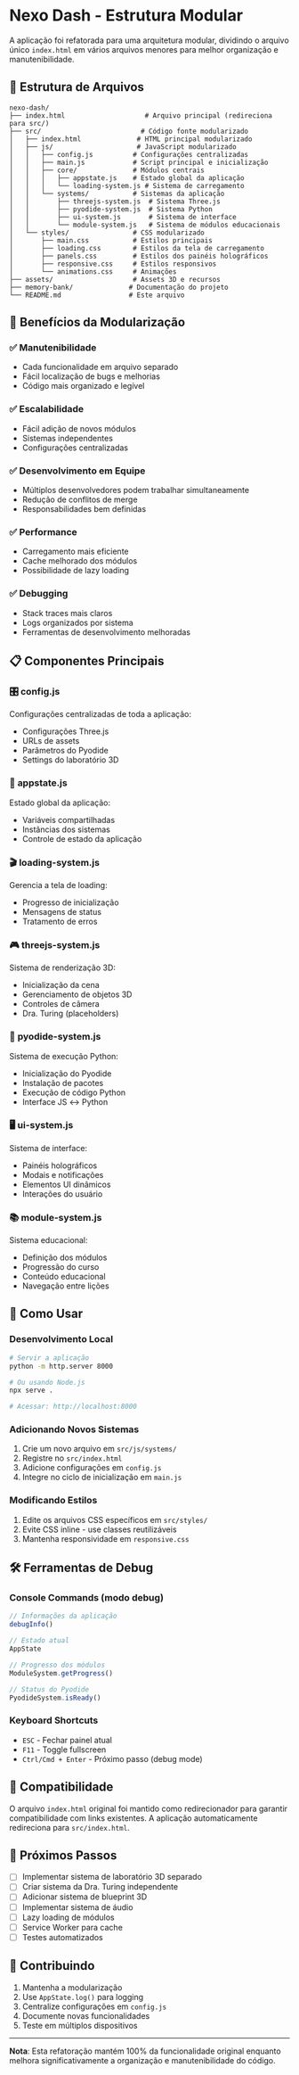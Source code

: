# Nexo Dash - Estrutura Modular

A aplicação foi refatorada para uma arquitetura modular, dividindo o arquivo único `index.html` em vários arquivos menores para melhor organização e manutenibilidade.

## 📁 Estrutura de Arquivos

```
nexo-dash/
├── index.html                    # Arquivo principal (redireciona para src/)
├── src/                         # Código fonte modularizado
│   ├── index.html              # HTML principal modularizado
│   ├── js/                     # JavaScript modularizado
│   │   ├── config.js          # Configurações centralizadas
│   │   ├── main.js            # Script principal e inicialização
│   │   ├── core/              # Módulos centrais
│   │   │   ├── appstate.js    # Estado global da aplicação
│   │   │   └── loading-system.js # Sistema de carregamento
│   │   └── systems/           # Sistemas da aplicação
│   │       ├── threejs-system.js  # Sistema Three.js
│   │       ├── pyodide-system.js  # Sistema Python
│   │       ├── ui-system.js       # Sistema de interface
│   │       └── module-system.js   # Sistema de módulos educacionais
│   └── styles/                # CSS modularizado
│       ├── main.css           # Estilos principais
│       ├── loading.css        # Estilos da tela de carregamento
│       ├── panels.css         # Estilos dos painéis holográficos
│       ├── responsive.css     # Estilos responsivos
│       └── animations.css     # Animações
├── assets/                    # Assets 3D e recursos
├── memory-bank/              # Documentação do projeto
└── README.md                 # Este arquivo
```

## 🚀 Benefícios da Modularização

### ✅ **Manutenibilidade**
- Cada funcionalidade em arquivo separado
- Fácil localização de bugs e melhorias
- Código mais organizado e legível

### ✅ **Escalabilidade**
- Fácil adição de novos módulos
- Sistemas independentes
- Configurações centralizadas

### ✅ **Desenvolvimento em Equipe**
- Múltiplos desenvolvedores podem trabalhar simultaneamente
- Redução de conflitos de merge
- Responsabilidades bem definidas

### ✅ **Performance**
- Carregamento mais eficiente
- Cache melhorado dos módulos
- Possibilidade de lazy loading

### ✅ **Debugging**
- Stack traces mais claros
- Logs organizados por sistema
- Ferramentas de desenvolvimento melhoradas

## 📋 Componentes Principais

### 🎛️ **config.js**
Configurações centralizadas de toda a aplicação:
- Configurações Three.js
- URLs de assets
- Parâmetros do Pyodide
- Settings do laboratório 3D

### 🧠 **appstate.js**
Estado global da aplicação:
- Variáveis compartilhadas
- Instâncias dos sistemas
- Controle de estado da aplicação

### 🎬 **loading-system.js**
Gerencia a tela de loading:
- Progresso de inicialização
- Mensagens de status
- Tratamento de erros

### 🎮 **threejs-system.js**
Sistema de renderização 3D:
- Inicialização da cena
- Gerenciamento de objetos 3D
- Controles de câmera
- Dra. Turing (placeholders)

### 🐍 **pyodide-system.js**
Sistema de execução Python:
- Inicialização do Pyodide
- Instalação de pacotes
- Execução de código Python
- Interface JS ↔ Python

### 🖥️ **ui-system.js**
Sistema de interface:
- Painéis holográficos
- Modais e notificações
- Elementos UI dinâmicos
- Interações do usuário

### 📚 **module-system.js**
Sistema educacional:
- Definição dos módulos
- Progressão do curso
- Conteúdo educacional
- Navegação entre lições

## 🔧 Como Usar

### Desenvolvimento Local
```bash
# Servir a aplicação
python -m http.server 8000

# Ou usando Node.js
npx serve .

# Acessar: http://localhost:8000
```

### Adicionando Novos Sistemas
1. Crie um novo arquivo em `src/js/systems/`
2. Registre no `src/index.html`
3. Adicione configurações em `config.js`
4. Integre no ciclo de inicialização em `main.js`

### Modificando Estilos
1. Edite os arquivos CSS específicos em `src/styles/`
2. Evite CSS inline - use classes reutilizáveis
3. Mantenha responsividade em `responsive.css`

## 🛠️ Ferramentas de Debug

### Console Commands (modo debug)
```javascript
// Informações da aplicação
debugInfo()

// Estado atual
AppState

// Progresso dos módulos
ModuleSystem.getProgress()

// Status do Pyodide
PyodideSystem.isReady()
```

### Keyboard Shortcuts
- `ESC` - Fechar painel atual
- `F11` - Toggle fullscreen
- `Ctrl/Cmd + Enter` - Próximo passo (debug mode)

## 🔗 Compatibilidade

O arquivo `index.html` original foi mantido como redirecionador para garantir compatibilidade com links existentes. A aplicação automaticamente redireciona para `src/index.html`.

## 📝 Próximos Passos

- [ ] Implementar sistema de laboratório 3D separado
- [ ] Criar sistema da Dra. Turing independente
- [ ] Adicionar sistema de blueprint 3D
- [ ] Implementar sistema de áudio
- [ ] Lazy loading de módulos
- [ ] Service Worker para cache
- [ ] Testes automatizados

## 🤝 Contribuindo

1. Mantenha a modularização
2. Use `AppState.log()` para logging
3. Centralize configurações em `config.js`
4. Documente novas funcionalidades
5. Teste em múltiplos dispositivos

---

**Nota**: Esta refatoração mantém 100% da funcionalidade original enquanto melhora significativamente a organização e manutenibilidade do código.
